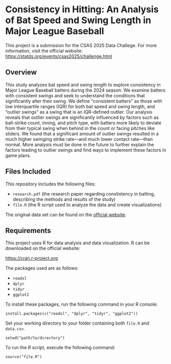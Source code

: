 # Consistency in Hitting: An Analysis of Bat Speed and Swing Length in Major League Baseball

This project is a submission for the CSAS 2025 Data Challege. For more information, visit the official website:
https://statds.org/events/csas2025/challenge.html



## Overview
This study analyzes bat speed and swing length to explore consistency in Major League Baseball batters during the 2024 season. We examine batters with consistent swings and seek to understand the conditions that significantly alter their swing. We define "consistent batters" as those with low interquartile ranges (IQR) for both bat speed and swing length, and “outlier swings” as a swing that is an IQR-defined outlier. Our analysis reveals that outlier swings are significantly influenced by factors such as ball-strike count, inning, and pitch type, with batters more likely to deviate from their typical swing when behind in the count or facing pitches like sliders. We found that a significant amount of outlier swings resulted in a much higher swinging strike rate—and much lower contact rate—than normal. More analysis must be done in the future to further explain the factors leading to outlier swings and find ways to implement these factors in game plans.



## Files Included

This repository includes the following files:
- `research.pdf`   (the research paper regarding constistency in batting, describing the methods and results of the study)
- `file.R` (the R script used to analyze the data and create visualizations)

The original data set can be found on the [official website](https://statds.org/events/csas2025/challenge.html).


## Requirements

This project uses R for data analysis and data visualization. R can be downloaded on the official website:

https://cran.r-project.org


The packages used are as follows:

- `readxl`
- `dplyr`
- `tidyr`
- `ggplot2`

To install these packages, run the following command in your R console:

`install.packages(c("readxl", "dplyr", "tidyr", "ggplot2"))`

Set your working directory to your folder containing both `file.R` and `data.csv`.

`setwd("path/to/directory")`

To run the R script, execute the following command:

`source("file.R")`
